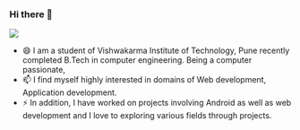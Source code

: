 ### Hi there 👋
![](https://komarev.com/ghpvc/?username=KshitijMagare19)

- 😄 I am a student of Vishwakarma Institute of Technology, Pune recently completed B.Tech in computer engineering. Being a computer passionate, 
- 📫 I find myself highly interested in domains of Web development, Application development. 
- ⚡ In addition, I have worked on projects involving Android as well as web development and I love to exploring various fields through projects. 


    
<!--
**KshitijMagare19/KshitijMagare19** is a ✨ _special_ ✨ repository because its `README.md` (this file) appears on your GitHub profile.

Here are some ideas to get you started:

- 🔭 I’m currently working on ...
- 🌱 I’m currently learning ...
- 👯 I’m looking to collaborate on ...
- 🤔 I’m looking for help with ...
- 💬 Ask me about ...
- 📫 How to reach me: ...
- 😄 Pronouns: ...
- ⚡ Fun fact: ...
-->
